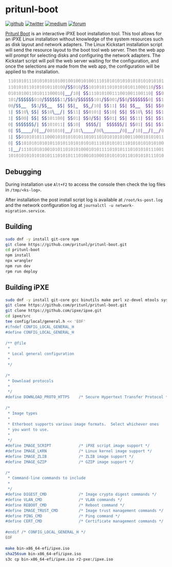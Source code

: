 # pritunl-boot

[![github](https://img.shields.io/badge/github-pritunl-11bdc2.svg?style=flat)](https://github.com/pritunl)
[![twitter](https://img.shields.io/badge/twitter-pritunl-55acee.svg?style=flat)](https://twitter.com/pritunl)
[![medium](https://img.shields.io/badge/medium-pritunl-b32b2b.svg?style=flat)](https://pritunl.medium.com)
[![forum](https://img.shields.io/badge/discussion-forum-ffffff.svg?style=flat)](https://forum.pritunl.com)

[Pritunl Boot](https://boot.pritunl.com) is an interactive iPXE
boot installation tool. This tool allows for an iPXE Linux installation without
knowledge of the system resources such as disk layout and network adapters. The
Linux Kickstart installation script will send the resource layout to the boot
tool web server. Then the web app will prompt for selecting disks and
configuring the network adapters. The Kickstart script will poll the web server
waiting for the configuration, and once the selections are made from the web
app, the configuration will be applied to the installation.

[![pritunl](public/logo-code.png)](https://github.com/pritunl/pritunl-boot)

## Debugging

During installation use `Alt+F2` to access the console then check the log
files in `/tmp/<ks-log>`.

After installation the post install script log is available at
`/root/ks-post.log` and the network configuration log at
`journalctl -u network-migration.service`.

## Building

```bash
sudo dnf -y install git-core npm
git clone https://github.com/pritunl/pritunl-boot.git
cd pritunl-boot
npm install
npx wrangler
npm run dev
rpm run deploy
```

## Building iPXE

```bash
sudo dnf -y install git-core gcc binutils make perl xz-devel mtools syslinux xorriso
git clone https://github.com/pritunl/pritunl-boot.git
git clone https://github.com/ipxe/ipxe.git
cd ipxe/src
tee config/local/general.h << 'EOF'
#ifndef CONFIG_LOCAL_GENERAL_H
#define CONFIG_LOCAL_GENERAL_H

/** @file
 *
 * Local general configuration
 *
 */

/*
 * Download protocols
 *
 */
#define DOWNLOAD_PROTO_HTTPS    /* Secure Hypertext Transfer Protocol */

/*
 * Image types
 *
 * Etherboot supports various image formats.  Select whichever ones
 * you want to use.
 *
 */
#define IMAGE_SCRIPT            /* iPXE script image support */
#define IMAGE_LKRN              /* Linux kernel image support */
#define IMAGE_ZLIB              /* ZLIB image support */
#define IMAGE_GZIP              /* GZIP image support */

/*
 * Command-line commands to include
 *
 */
#define DIGEST_CMD              /* Image crypto digest commands */
#define VLAN_CMD                /* VLAN commands */
#define REBOOT_CMD              /* Reboot command */
#define IMAGE_TRUST_CMD         /* Image trust management commands */
#define PING_CMD                /* Ping command */
#define CERT_CMD                /* Certificate management commands */

#endif /* CONFIG_LOCAL_GENERAL_H */
EOF

make bin-x86_64-efi/ipxe.iso
sha256sum bin-x86_64-efi/ipxe.iso
s3c cp bin-x86_64-efi/ipxe.iso r2-pxe:/ipxe.iso
```
